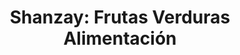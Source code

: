 ---
title: "Shanzay: Frutas Verduras Alimentación"
url: /benifaio/shanzay-frutas-verduras-alimentacion/
shop: Lebensmittel
---
